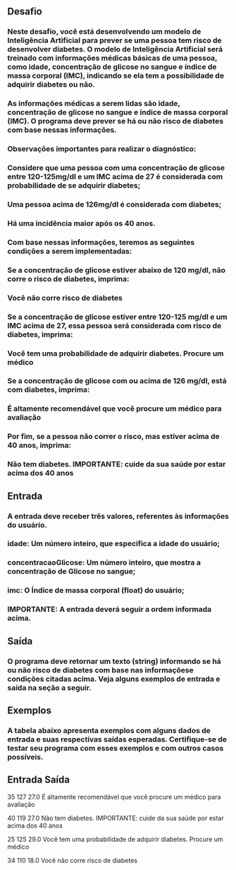 ## Desafio

### Neste desafio, você está desenvolvendo um modelo de Inteligência Artificial para prever se uma pessoa tem risco de desenvolver diabetes. O modelo de Inteligência Artificial será treinado com informações médicas básicas de uma pessoa, como idade, concentração de glicose no sangue e índice de massa corporal (IMC), indicando se ela tem a possibilidade de adquirir diabetes ou não.

### As informações médicas a serem lidas são idade, concentração de glicose no sangue e índice de massa corporal (IMC). O programa deve prever se há ou não risco de diabetes com base nessas informações.

### Observações importantes para realizar o diagnóstico:

### Considere que uma pessoa com uma concentração de glicose entre 120-125mg/dl e um IMC acima de 27 é considerada com probabilidade de se adquirir diabetes;
### Uma pessoa acima de 126mg/dl é considerada com diabetes;
### Há uma incidência maior após os 40 anos.
### Com base nessas informações, teremos as seguintes condições a serem implementadas:

### Se a concentração de glicose estiver abaixo de 120 mg/dl, não corre o risco de diabetes, imprima:
### Você não corre risco de diabetes

### Se a concentração de glicose estiver entre 120-125 mg/dl e um IMC acima de 27, essa pessoa será considerada com risco de diabetes, imprima:
### Você tem uma probabilidade de adquirir diabetes. Procure um médico

### Se a concentração de glicose com ou acima de 126 mg/dl, está com diabetes, imprima:
### É altamente recomendável que você procure um médico para avaliação

### Por fim, se a pessoa não correr o risco, mas estiver acima de 40 anos, imprima:
### Não tem diabetes. IMPORTANTE: cuide da sua saúde por estar acima dos 40 anos

## Entrada

### A entrada deve receber três valores, referentes às informações do usuário.

### idade: Um número inteiro, que especifica a idade do usuário;
### concentracaoGlicose: Um número inteiro, que mostra a concentração de Glicose no sangue;
### imc: O Índice de massa corporal (float) do usuário;
### IMPORTANTE: A entrada deverá seguir a ordem informada acima.

## Saída

### O programa deve retornar um texto (string) informando se há ou não risco de diabetes com base nas informaçõese condições citadas acima. Veja alguns exemplos de entrada e saída na seção a seguir.

## Exemplos

### A tabela abaixo apresenta exemplos com alguns dados de entrada e suas respectivas saídas esperadas. Certifique-se de testar seu programa com esses exemplos e com outros casos possíveis.

## Entrada	Saída
35
127
27.0    É altamente recomendável que você procure um médico para avaliação


40
119
27.0    Não tem diabetes. IMPORTANTE: cuide da sua saúde por estar acima dos 40 anos


25
125
29.0     Você tem uma probabilidade de adquirir diabetes. Procure um médico


34
110
18.0     Você não corre risco de diabetes